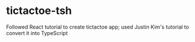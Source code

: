 # tictactoe-tsh
Followed React tutorial to create tictactoe app; used Justin Kim's tutorial to convert it into TypeScript
